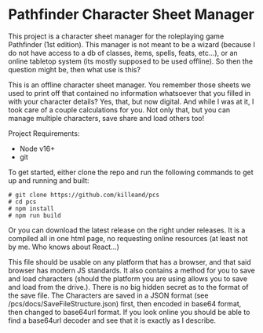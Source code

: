 # Pathfinder Character Sheet Manager
This project is a character sheet manager for the roleplaying game Pathfinder (1st edition). This manager is not meant to be a wizard (because I do not have access to a db of classes, items, spells, feats, etc...), or an online tabletop system (its mostly supposed to be used offline). So then the question might be, then what use is this?

This is an offline character sheet manager. You remember those sheets we used to print off that contained no information whatsoever that you filled in with your character details? Yes, that, but now digital. And while I was at it, I took care of a couple calculations for you. Not only that, but you can manage multiple characters, save share and load others too!

Project Requirements:
- Node v16+
- git

To get started, either clone the repo and run the following commands to get up and running and built:
```
# git clone https://github.com/killeand/pcs
# cd pcs
# npm install
# npm run build
```

Or you can download the latest release on the right under releases. It is a compiled all in one html page, no requesting online resources (at least not by me. Who knows about React...)

This file should be usable on any platform that has a browser, and that said browser has modern JS standards. It also contains a method for you to save and load characters (should the platform you are using allows you to save and load from the drive.). There is no big hidden secret as to the format of the save file. The Characters are saved in a JSON format (see /pcs/docs/SaveFileStructure.json) first, then encoded in base64 format, then changed to base64url format. If you look online you should be able to find a base64url decoder and see that it is exactly as I describe.